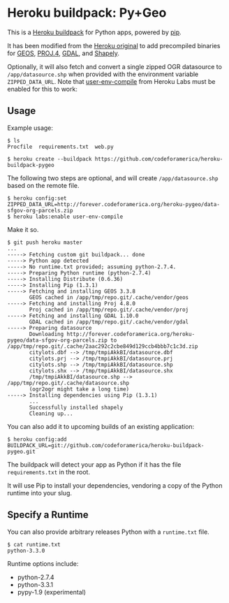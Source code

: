 Heroku buildpack: Py+Geo
========================

This is a [Heroku buildpack](http://devcenter.heroku.com/articles/buildpacks) for Python apps, powered by [pip](http://www.pip-installer.org/).

It has been modified from the [Heroku original](https://github.com/heroku/heroku-buildpack-python) to add precompiled binaries for [GEOS](http://trac.osgeo.org/geos/), [PROJ.4](http://trac.osgeo.org/proj/), [GDAL](http://trac.osgeo.org/gdal/), and [Shapely](http://toblerity.org/shapely/).

Optionally, it will also fetch and convert a single zipped OGR datasource to `/app/datasource.shp` when provided with the environment variable `ZIPPED_DATA_URL`.
Note that [user-env-compile](https://devcenter.heroku.com/articles/labs-user-env-compile) from Heroku Labs must be enabled for this to work:

Usage
-----

Example usage:

    $ ls
    Procfile  requirements.txt  web.py

    $ heroku create --buildpack https://github.com/codeforamerica/heroku-buildpack-pygeo
    
The following two steps are optional, and will create `/app/datasource.shp` based on the remote file.

    $ heroku config:set ZIPPED_DATA_URL=http://forever.codeforamerica.org/heroku-pygeo/data-sfgov-org-parcels.zip
    $ heroku labs:enable user-env-compile

Make it so.

    $ git push heroku master
    ...
    -----> Fetching custom git buildpack... done
    -----> Python app detected
    -----> No runtime.txt provided; assuming python-2.7.4.
    -----> Preparing Python runtime (python-2.7.4)
    -----> Installing Distribute (0.6.36)
    -----> Installing Pip (1.3.1)
    -----> Fetching and installing GEOS 3.3.8
           GEOS cached in /app/tmp/repo.git/.cache/vendor/geos
    -----> Fetching and installing Proj 4.8.0
           Proj cached in /app/tmp/repo.git/.cache/vendor/proj
    -----> Fetching and installing GDAL 1.10.0
           GDAL cached in /app/tmp/repo.git/.cache/vendor/gdal
    -----> Preparing datasource
           Downloading http://forever.codeforamerica.org/heroku-pygeo/data-sfgov-org-parcels.zip to /app/tmp/repo.git/.cache/2aac292c2cbe849d129ccb4bbb7c1c3d.zip
           citylots.dbf --> /tmp/tmpiAkkBI/datasource.dbf
           citylots.prj --> /tmp/tmpiAkkBI/datasource.prj
           citylots.shp --> /tmp/tmpiAkkBI/datasource.shp
           citylots.shx --> /tmp/tmpiAkkBI/datasource.shx
           /tmp/tmpiAkkBI/datasource.shp --> /app/tmp/repo.git/.cache/datasource.shp
           (ogr2ogr might take a long time)
    -----> Installing dependencies using Pip (1.3.1)
           ...
           Successfully installed shapely
           Cleaning up...

You can also add it to upcoming builds of an existing application:

    $ heroku config:add BUILDPACK_URL=git://github.com/codeforamerica/heroku-buildpack-pygeo.git

The buildpack will detect your app as Python if it has the file `requirements.txt` in the root. 

It will use Pip to install your dependencies, vendoring a copy of the Python runtime into your slug. 

Specify a Runtime
-----------------

You can also provide arbitrary releases Python with a `runtime.txt` file.

    $ cat runtime.txt
    python-3.3.0
    
Runtime options include:

- python-2.7.4
- python-3.3.1
- pypy-1.9 (experimental)

